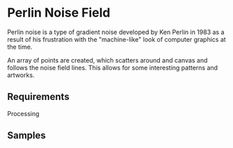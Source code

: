 # Perlin Noise Field
Perlin noise is a type of gradient noise developed by Ken Perlin in 1983 as a result of his frustration with the "machine-like" look of computer graphics at the time.

An array of points are created, which scatters around and canvas and follows the noise field lines. This allows for some interesting patterns and artworks.

## Requirements
  Processing
  
## Samples

